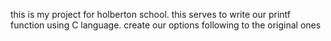 this is my project for holberton school.
this serves to write our printf function using C language.
create our options following to the original ones
